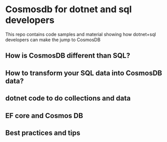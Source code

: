 # Cosmosdb for dotnet and sql developers
This repo contains code samples and material showing how dotnet+sql developers can make the jump to CosmosDB

## How is CosmosDB different than SQL?

## How to transform your SQL data into CosmosDB data?

## dotnet code to  do collections and data

## EF core and Cosmos DB

## Best practices and tips